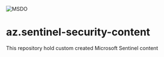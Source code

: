 ![MSDO](https://github.com/mlaraibkhan/az.sentinel-security-content/actions/workflows/defender-for-devops.yml/badge.svg)


# az.sentinel-security-content
This repository hold custom created Microsoft Sentinel content
